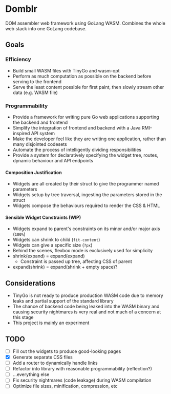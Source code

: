 # Domblr

DOM assembler web framework using GoLang WASM. Combines the whole web stack into one GoLang codebase.

## Goals

### Efficiency

- Build small WASM files with TinyGo and wasm-opt
- Perform as much computation as possible on the backend before serving to the frontend
- Serve the least content possible for first paint, then slowly stream other data (e.g. WASM file)

### Programmability

- Provide a framework for writing pure Go web applications supporting the backend and frontend
- Simplify the integration of frontend and backend with a Java RMI-inspired API system
- Make the developer feel like they are writing one application, rather than many disjointed codesets
- Automate the process of intelligently dividing responsibilities
- Provide a system for declaratively specifying the widget tree, routes, dynamic behaviour and API endpoints

#### Composition Justification

- Widgets are all created by their struct to give the programmer named parameters
- Widgets setup by tree traversal, ingesting the parameters stored in the struct
- Widgets compose the behaviours required to render the CSS & HTML

#### Sensible Widget Constraints (WIP)

- Widgets expand to parent's constraints on its minor and/or major axis (`100%`)
- Widgets can shrink to child (`fit-content`)
- Widgets can give a specific size (`?px`)
- Behind the scenes, flexbox mode is exclusively used for simplicity
- shrink(expand) = expand(expand)
  - Constraint is passed up tree, affecting CSS of parent
- expand(shrink) = expand(shrink + empty space)?

## Considerations

- TinyGo is not ready to produce production WASM code due to memory leaks and partial support of the standard library
- The chance of backend code being leaked into the WASM binary and causing security nightmares is very real and not much of a concern at this stage 
- This project is mainly an experiment


## TODO
- [ ] Fill out the widgets to produce good-looking pages 
- [x] Generate separate CSS files 
- [ ] Add a router to dynamically handle links
- [ ] Refactor into library with reasonable programmability (reflection?)
- [ ] ...everything else
- [ ] Fix security nightmares (code leakage) during WASM compilation
- [ ] Optimize file sizes, minification, compression, etc
